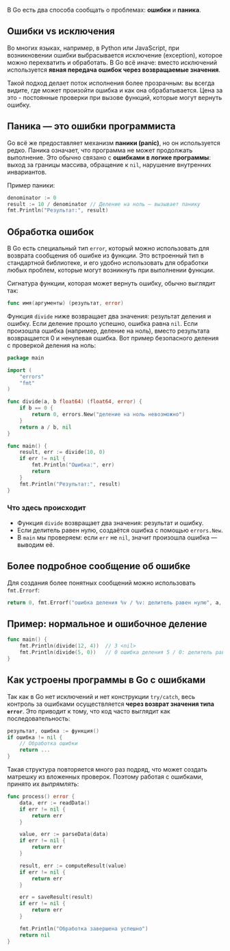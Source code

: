 В Go есть два способа сообщать о проблемах: **ошибки** и **паника**.

## Ошибки vs исключения

Во многих языках, например, в Python или JavaScript, при возникновении ошибки выбрасывается исключение (exception), которое можно перехватить и обработать. В Go всё иначе: вместо исключений используется **явная передача ошибок через возвращаемые значения**.

Такой подход делает поток исполнения более прозрачным: вы всегда видите, где может произойти ошибка и как она обрабатывается. Цена за это - постоянные проверки при вызове функций, которые могут вернуть ошибку.

## Паника — это ошибки программиста

Go всё же предоставляет механизм **паники (panic)**, но он используется редко. Паника означает, что программа не может продолжать выполнение. Это обычно связано с **ошибками в логике программы**: выход за границы массива, обращение к `nil`, нарушение внутренних инвариантов.

Пример паники:

```go
denominator := 0
result := 10 / denominator // Деление на ноль — вызывает панику
fmt.Println("Результат:", result)
```

## Обработка ошибок

В Go есть специальный тип `error`, который можно использовать для возврата сообщения об ошибке из функции. Это встроенный тип в стандартной библиотеке, и его удобно использовать для обработки любых проблем, которые могут возникнуть при выполнении функции.

Сигнатура функции, которая может вернуть ошибку, обычно выглядит так:

```go
func имя(аргументы) (результат, error)
```


Функция `divide` ниже возвращает два значения: результат деления и ошибку. Если деление прошло успешно, ошибка равна `nil`. Если произошла ошибка (например, деление на ноль), вместо результата возвращается 0 и ненулевая ошибка. Вот пример безопасного деления с проверкой деления на ноль:

```go
package main

import (
	"errors"
	"fmt"
)

func divide(a, b float64) (float64, error) {
	if b == 0 {
		return 0, errors.New("деление на ноль невозможно")
	}
	return a / b, nil
}

func main() {
	result, err := divide(10, 0)
	if err != nil {
		fmt.Println("Ошибка:", err)
		return
	}
	fmt.Println("Результат:", result)
}
```

### Что здесь происходит

- Функция `divide` возвращает два значения: результат и ошибку.
- Если делитель равен нулю, создаётся ошибка с помощью `errors.New`.
- В `main` мы проверяем: если `err` не `nil`, значит произошла ошибка — выводим её.

## Более подробное сообщение об ошибке

Для создания более понятных сообщений можно использовать `fmt.Errorf`:

```go
return 0, fmt.Errorf("ошибка деления %v / %v: делитель равен нулю", a, b)
```

## Пример: нормальное и ошибочное деление

```go
func main() {
	fmt.Println(divide(12, 4))  // 3 <nil>
	fmt.Println(divide(5, 0))   // 0 ошибка деления 5 / 0: делитель равен нулю
}
```

## Как устроены программы в Go с ошибками

Так как в Go нет исключений и нет конструкции `try/catch`, весь контроль за ошибками осуществляется **через возврат значения типа `error`**. Это приводит к тому, что код часто выглядит как последовательность:

```go
результат, ошибка := функция()
if ошибка != nil {
    // Обработка ошибки
    return ...
}
```

Такая структура повторяется много раз подряд, что может создать матрешку из вложенных проверок. Поэтому работая с ошибками, принято их *выпрямлять*:

```go
func process() error {
	data, err := readData()
	if err != nil {
		return err
	}

	value, err := parseData(data)
	if err != nil {
		return err
	}

	result, err := computeResult(value)
	if err != nil {
		return err
	}

	err = saveResult(result)
	if err != nil {
		return err
	}

	fmt.Println("Обработка завершена успешно")
	return nil
}
```
